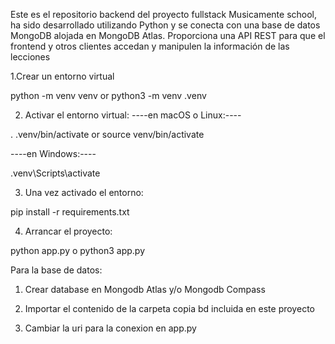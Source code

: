 
Este es el repositorio backend del proyecto fullstack Musicamente school, ha sido desarrollado utilizando Python y se conecta con una base de datos MongoDB alojada en MongoDB Atlas.
Proporciona una API REST para que el frontend y otros clientes accedan y manipulen la información de las lecciones


1.Crear un entorno virtual

python -m venv venv or python3 -m venv .venv

2. Activar el entorno virtual:
----en macOS o Linux:----

. .venv/bin/activate or source venv/bin/activate

----en Windows:----

.venv\Scripts\activate

3. Una vez activado el entorno:

pip install -r requirements.txt

4. Arrancar el proyecto:

python app.py o python3 app.py


Para la base de datos:

1. Crear  database en Mongodb Atlas y/o Mongodb Compass

2. Importar el contenido de la carpeta copia bd incluida en este proyecto

3. Cambiar la uri para la conexion en app.py
